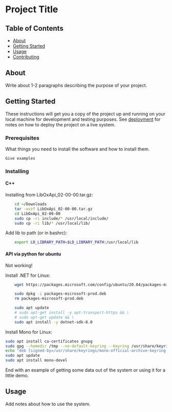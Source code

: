 # Project Title

## Table of Contents

- [About](#about)
- [Getting Started](#getting_started)
- [Usage](#usage)
- [Contributing](../CONTRIBUTING.md)

## About <a name = "about"></a>

Write about 1-2 paragraphs describing the purpose of your project.

## Getting Started <a name = "getting_started"></a>

These instructions will get you a copy of the project up and running on your local machine for development and testing purposes. See [deployment](#deployment) for notes on how to deploy the project on a live system.

### Prerequisites

What things you need to install the software and how to install them.

```
Give examples
```

### Installing
#### C++
Installing from LibOxApi_02-00-00.tar.gz:

```bash
    cd ~/Downloads
    tar -xvzf LibOxApi_02-00-00.tar.gz
    cd LibOxApi_02-00-00
    sudo cp -ri include/* /usr/local/include/
    sudo cp -ri lib/* /usr/local/lib/
```

Add lib to path (or in bashrc):

```bash
    export LD_LIBRARY_PATH=$LD_LIBRARY_PATH:/usr/local/lib
```

#### API via python for ubuntu
Not working!

Install .NET for Linux:

```bash
    wget https://packages.microsoft.com/config/ubuntu/20.04/packages-microsoft-prod.deb -O packages-microsoft-prod.deb
```

```bash
    sudo dpkg -i packages-microsoft-prod.deb
    rm packages-microsoft-prod.deb
```

```bash
    sudo apt update
    # sudo apt-get install -y apt-transport-https && \
    # sudo apt-get update && \
    sudo apt install -y dotnet-sdk-8.0
```


Install Mono for Linux:

```bash
sudo apt install ca-certificates gnupg
sudo gpg --homedir /tmp --no-default-keyring --keyring /usr/share/keyrings/mono-official-archive-keyring.gpg --keyserver hkp://keyserver.ubuntu.com:80 --recv-keys 3FA7E0328081BFF6A14DA29AA6A19B38D3D831EF
echo "deb [signed-by=/usr/share/keyrings/mono-official-archive-keyring.gpg] https://download.mono-project.com/repo/ubuntu stable-focal main" | sudo tee /etc/apt/sources.list.d/mono-official-stable.list
sudo apt update
sudo apt install mono-devel
```


End with an example of getting some data out of the system or using it for a little demo.

## Usage <a name = "usage"></a>

Add notes about how to use the system.
